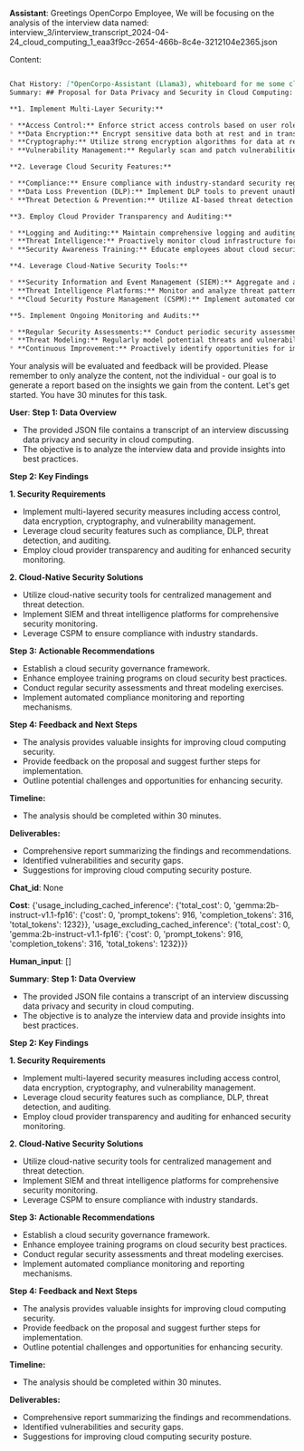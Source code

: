 **Assistant**: Greetings OpenCorpo Employee, We will be focusing on the analysis of the interview data named: interview_3/interview_transcript_2024-04-24_cloud_computing_1_eaa3f9cc-2654-466b-8c4e-3212104e2365.json 


 Content: 

 ```md

 Chat History: ["OpenCorpo-Assistant (Llama3), whiteboard for me some cloud computing. Propose a solution for data privacy and security. I will evaluate your answers and give my feedback, then propose a problem to you. You will answer and I will evaluate. Let's now begin. You have 30 minutes.", '## Proposal for Data Privacy and Security in Cloud Computing:\n\n**1. Implement Multi-Layer Security:**\n\n* **Access Control:** Enforce strict access controls based on user roles and permissions.\n* **Data Encryption:** Encrypt sensitive data both at rest and in transit.\n* **Cryptography:** Utilize strong encryption algorithms for data at rest and in transit.\n* **Vulnerability Management:** Regularly scan and patch vulnerabilities in cloud infrastructure.\n\n**2. Leverage Cloud Security Features:**\n\n* **Compliance:** Ensure compliance with industry-standard security regulations.\n* **Data Loss Prevention (DLP):** Implement DLP tools to prevent unauthorized data transfers.\n* **Threat Detection & Prevention:** Utilize AI-based threat detection and prevention systems.\n\n**3. Employ Cloud Provider Transparency and Auditing:**\n\n* **Logging and Auditing:** Maintain comprehensive logging and auditing of all cloud activity.\n* **Threat Intelligence:** Proactively monitor cloud infrastructure for suspicious activity.\n* **Security Awareness Training:** Educate employees about cloud security best practices.\n\n**4. Leverage Cloud-Native Security Tools:**\n\n* **Security Information and Event Management (SIEM):** Aggregate and analyze security data from various sources.\n* **Threat Intelligence Platforms:** Monitor and analyze threat patterns and anomalies.\n* **Cloud Security Posture Management (CSPM):** Implement automated compliance checks.\n\n**5. Implement Ongoing Monitoring and Audits:**\n\n* **Regular Security Assessments:** Conduct periodic security assessments to identify vulnerabilities.\n* **Threat Modeling:** Regularly model potential threats and vulnerabilities.\n* **Continuous Improvement:** Proactively identify opportunities for improvement in cloud security.'] 
 Summary: ## Proposal for Data Privacy and Security in Cloud Computing:

**1. Implement Multi-Layer Security:**

* **Access Control:** Enforce strict access controls based on user roles and permissions.
* **Data Encryption:** Encrypt sensitive data both at rest and in transit.
* **Cryptography:** Utilize strong encryption algorithms for data at rest and in transit.
* **Vulnerability Management:** Regularly scan and patch vulnerabilities in cloud infrastructure.

**2. Leverage Cloud Security Features:**

* **Compliance:** Ensure compliance with industry-standard security regulations.
* **Data Loss Prevention (DLP):** Implement DLP tools to prevent unauthorized data transfers.
* **Threat Detection & Prevention:** Utilize AI-based threat detection and prevention systems.

**3. Employ Cloud Provider Transparency and Auditing:**

* **Logging and Auditing:** Maintain comprehensive logging and auditing of all cloud activity.
* **Threat Intelligence:** Proactively monitor cloud infrastructure for suspicious activity.
* **Security Awareness Training:** Educate employees about cloud security best practices.

**4. Leverage Cloud-Native Security Tools:**

* **Security Information and Event Management (SIEM):** Aggregate and analyze security data from various sources.
* **Threat Intelligence Platforms:** Monitor and analyze threat patterns and anomalies.
* **Cloud Security Posture Management (CSPM):** Implement automated compliance checks.

**5. Implement Ongoing Monitoring and Audits:**

* **Regular Security Assessments:** Conduct periodic security assessments to identify vulnerabilities.
* **Threat Modeling:** Regularly model potential threats and vulnerabilities.
* **Continuous Improvement:** Proactively identify opportunities for improvement in cloud security. 
``` 


 Your analysis will be evaluated and feedback will be provided. Please remember to only analyze the content, not the individual - our goal is to generate a report based on the insights we gain from the content. Let's get started. You have 30 minutes for this task.

**User**: **Step 1: Data Overview**

* The provided JSON file contains a transcript of an interview discussing data privacy and security in cloud computing.
* The objective is to analyze the interview data and provide insights into best practices.

**Step 2: Key Findings**

**1. Security Requirements**
* Implement multi-layered security measures including access control, data encryption, cryptography, and vulnerability management.
* Leverage cloud security features such as compliance, DLP, threat detection, and auditing.
* Employ cloud provider transparency and auditing for enhanced security monitoring.

**2. Cloud-Native Security Solutions**
* Utilize cloud-native security tools for centralized management and threat detection.
* Implement SIEM and threat intelligence platforms for comprehensive security monitoring.
* Leverage CSPM to ensure compliance with industry standards.

**Step 3: Actionable Recommendations**

* Establish a cloud security governance framework.
* Enhance employee training programs on cloud security best practices.
* Conduct regular security assessments and threat modeling exercises.
* Implement automated compliance monitoring and reporting mechanisms.

**Step 4: Feedback and Next Steps**

* The analysis provides valuable insights for improving cloud computing security.
* Provide feedback on the proposal and suggest further steps for implementation.
* Outline potential challenges and opportunities for enhancing security.

**Timeline:**

* The analysis should be completed within 30 minutes.

**Deliverables:**

* Comprehensive report summarizing the findings and recommendations.
* Identified vulnerabilities and security gaps.
* Suggestions for improving cloud computing security posture.

**Chat_id**: None

**Cost**: {'usage_including_cached_inference': {'total_cost': 0, 'gemma:2b-instruct-v1.1-fp16': {'cost': 0, 'prompt_tokens': 916, 'completion_tokens': 316, 'total_tokens': 1232}}, 'usage_excluding_cached_inference': {'total_cost': 0, 'gemma:2b-instruct-v1.1-fp16': {'cost': 0, 'prompt_tokens': 916, 'completion_tokens': 316, 'total_tokens': 1232}}}

**Human_input**: []

**Summary**: **Step 1: Data Overview**

* The provided JSON file contains a transcript of an interview discussing data privacy and security in cloud computing.
* The objective is to analyze the interview data and provide insights into best practices.

**Step 2: Key Findings**

**1. Security Requirements**
* Implement multi-layered security measures including access control, data encryption, cryptography, and vulnerability management.
* Leverage cloud security features such as compliance, DLP, threat detection, and auditing.
* Employ cloud provider transparency and auditing for enhanced security monitoring.

**2. Cloud-Native Security Solutions**
* Utilize cloud-native security tools for centralized management and threat detection.
* Implement SIEM and threat intelligence platforms for comprehensive security monitoring.
* Leverage CSPM to ensure compliance with industry standards.

**Step 3: Actionable Recommendations**

* Establish a cloud security governance framework.
* Enhance employee training programs on cloud security best practices.
* Conduct regular security assessments and threat modeling exercises.
* Implement automated compliance monitoring and reporting mechanisms.

**Step 4: Feedback and Next Steps**

* The analysis provides valuable insights for improving cloud computing security.
* Provide feedback on the proposal and suggest further steps for implementation.
* Outline potential challenges and opportunities for enhancing security.

**Timeline:**

* The analysis should be completed within 30 minutes.

**Deliverables:**

* Comprehensive report summarizing the findings and recommendations.
* Identified vulnerabilities and security gaps.
* Suggestions for improving cloud computing security posture.

